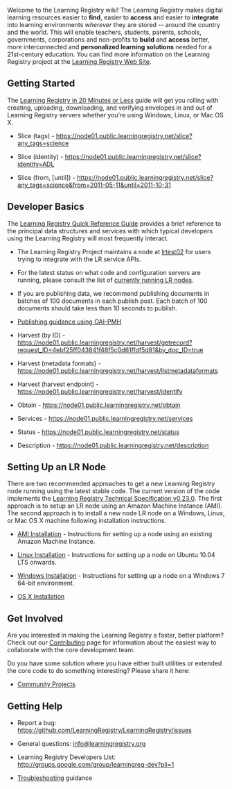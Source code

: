 Welcome to the Learning Registry wiki! The Learning Registry makes digital learning resources easier to **find**, easier to **access** and easier to **integrate** into learning environments _wherever_ they are stored -- around the country and the world. This will enable teachers, students, parents, schools, governments, corporations and non-profits to **build** and **access** better, more interconnected and **personalized learning solutions** needed for a 21st-century education. You can find more information on the Learning Registry project at the [Learning Registry Web Site](http://learningregistry.org).

## Getting Started

The [Learning Registry in 20 Minutes or Less](https://docs.google.com/document/d/12nvvm5ClvLxSWptlo52rTwIDvobiFylYhWLVPbVcesU/edit?hl=en_US) guide will get you rolling with creating, uploading, downloading, and verifying envelopes in and out of Learning Registry servers whether you're using Windows, Linux, or Mac OS X.

* Slice (tags) - https://node01.public.learningregistry.net/slice?any_tags=science

* Slice (identity) - https://node01.public.learningregistry.net/slice?identity=ADL

* Slice (from, [until]) - https://node01.public.learningregistry.net/slice?any_tags=science&from=2011-05-11&until=2011-10-31

## Developer Basics

The [Learning Registry Quick Reference Guide](https://docs.google.com/document/d/1Bq_69wnnQJ56O6jyLK2C_fcp-Ovb7MYxXUXD0Rl1Mag/edit?authkey=CK7k5r8F&hl=en_US&authkey=CK7k5r8F) provides a brief reference to the principal data structures and services with which typical developers using the Learning Registry will most frequently interact.

* The Learning Registry Project maintains a node at [lrtest02](http://lrtest02.learningregistry.org) for users trying to integrate with the LR service APIs.

* For the latest status on what code and configuration servers are running, please consult the list of [currently running LR nodes](https://github.com/LearningRegistry/LearningRegistry/wiki/nodes).

* If you are publishing data, we recommend publishing documents in batches of 100 documents in each publish post.  Each batch of 100 documents should take less than 10 seconds to publish.

* [Publishing guidance using OAI-PMH](http://goo.gl/yOihy)

* Harvest (by ID) - https://node01.public.learningregistry.net/harvest/getrecord?request_ID=4ebf25ff043841f48f5c0d61ffdf5d81&by_doc_ID=true

* Harvest (metadata formats) - https://node01.public.learningregistry.net/harvest/listmetadataformats

* Harvest (harvest endpoint) - https://node01.public.learningregistry.net/harvest/identify

* Obtain - https://node01.public.learningregistry.net/obtain

* Services - https://node01.public.learningregistry.net/services

* Status - https://node01.public.learningregistry.net/status

* Description - https://node01.public.learningregistry.net/description


## Setting Up an LR Node

There are two recommended approaches to get a new Learning Registry node running using the latest stable code.  The current version of the code implements the [Learning Registry Technical Specification v0.23.0](https://docs.google.com/document/d/1fRbDpM0BKvNc4WzDzX0pNUpfPtFAsKpKGnOyRhRok-8/edit?hl=en_US).  The first approach is to setup an LR node using an Amazon Machine Instance (AMI).  The second approach is to install a new node LR node on a Windows, Linux, or Mac OS X machine following installation instructions.

* [AMI Installation](http://goo.gl/fhdg3) - Instructions for setting up a node using an existing Amazon Machine Instance.  

* [Linux Installation](https://github.com/LearningRegistry/LearningRegistry/wiki/Proposed-Readme) - Instructions for setting up a node on Ubuntu 10.04 LTS onwards.

* [Windows Installation](https://github.com/LearningRegistry/LearningRegistry/wiki/Windows-Installation-Guide) - Instructions for setting up a node on a Windows 7 64-bit environment.

* [OS X Installation](https://github.com/LearningRegistry/LearningRegistry/wiki/Proposed-OS-X-Installation-Instructions)

## Get Involved

Are you interested in making the Learning Registry a faster, better platform? Check out our [Contributing](Contributing) page for information about the easiest way to collaborate with the core development team.

Do you have some solution where you have either built utilities or extended the core code to do something interesting? Please share it here:

* [Community Projects](https://github.com/LearningRegistry/LearningRegistry/wiki/Community-Projects)

## Getting Help

* Report a bug: https://github.com/LearningRegistry/LearningRegistry/issues

* General questions: info@learningregistry.org

* Learning Registry Developers List: http://groups.google.com/group/learningreg-dev?pli=1

* [Troubleshooting](https://github.com/LearningRegistry/LearningRegistry/wiki/Troubleshooting) guidance


